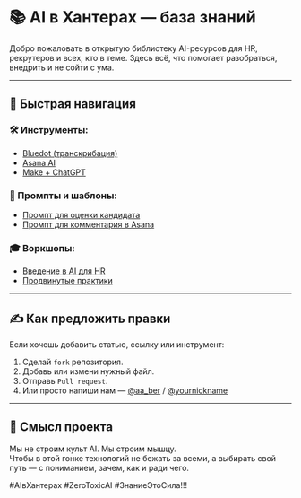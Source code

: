 # 📚 AI в Хантерах — база знаний

Добро пожаловать в открытую библиотеку AI-ресурсов для HR, рекрутеров и всех, кто в теме. Здесь всё, что помогает разобраться, внедрить и не сойти с ума.

---

## 🔗 Быстрая навигация

### 🛠 Инструменты:
- [Bluedot (транскрибация)](tools/bluedot.md)
- [Asana AI](tools/asana-ai.md)
- [Make + ChatGPT](tools/make-chatgpt.md)

### 🧹 Промпты и шаблоны:
- [Промпт для оценки кандидата](templates/prompt-candidate-eval.md)
- [Промпт для комментария в Asana](templates/prompt-asana-comment.md)

### 🎓 Воркшопы:
- [Введение в AI для HR](workshops/2025-07_intro-to-ai.md)
- [Продвинутые практики](workshops/2025-08_deep-dives.md)

---

## ✍️ Как предложить правки

Если хочешь добавить статью, ссылку или инструмент:

1. Сделай `fork` репозитория.
2. Добавь или измени нужный файл.
3. Отправь `Pull request`.
4. Или просто напиши нам — [@aa_ber](https://t.me/aa_ber) / [@yournickname](https://t.me/yournickname)

---

## 🤝 Смысл проекта

Мы не строим культ AI. Мы строим мышцу.  
Чтобы в этой гонке технологий не бежать за всеми, а выбирать свой путь — с пониманием, зачем, как и ради чего.

#AIвХантерах #ZeroToxicAI #ЗнаниеЭтоСила!!!
